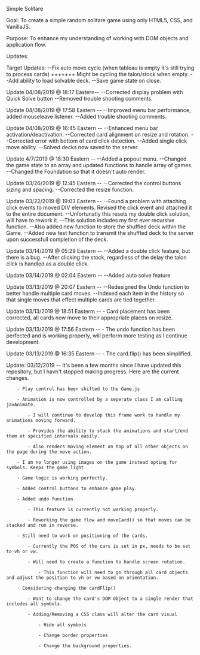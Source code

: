 Simple Solitare

Goal: To create a simple random solitare game using only HTML5, CSS, and VanillaJS.

Purpose: To enhance my understanding of working with DOM objects and application flow.

Updates:

Target Updates:
    --Fix auto move cycle (when tableau is empty it's still trying to process cards) +++++++ Might be cycling the talon/stock when    empty.
    --Add ability to load solvable deck.
    --Save game state on close.

Update 04/08/2019 @ 18:17 Eastern--
    --Corrected display problem with Quick Solve button
    --Removed trouble shooting comments.

Update 04/08/2019 @ 17:58 Eastern --
    --Improved menu bar performance, added mouseleave listener.
    --Added trouble shooting comments.

Update 04/08/2019 @ 16:45 Eastern --
    --Enhanced menu bar activation/deactivation.
    --Corrected card alignment on resize and rotation.
    --Corrected error with bottom of card click detection.
    --Added single click move ability.
    --Solved decks now saved to the server.

Update 4/7/2019 @ 18:30 Eastern --
    --Added a popout menu.
    --Changed the game state to an array and updated functions to handle array of games.
    --Changed the Foundation so that it doesn't auto render.

Update 03/26/2019 @ 12:45 Eastern --
    --Corrected the control buttons sizing and spacing.
    --Corrected the resize function.

Update 03/22/2019 @ 19:03 Eastern --
    --Found a problem with attaching click events to moved DIV elements. Revised the click event and attached
      it to the entire document.
    --Unfortunatly this resets my double click solution, will have to rework it.
    --This solution includes my first ever recursive function.
    --Also added new function to store the shuffled deck within the Game.
    --Added new test function to transmit the shuffled deck to the server upon successfull completion of the deck.

Update 03/14/2019 @ 05:29 Eastern --
    --Added a double click feature, but there is a bug.
    --After clicking the stock, regardless of the delay the talon click is handled as a double click.

Update 03/14/2019 @ 02.04 Eastern --
    --Added auto solve feature

Update 03/13/2019 @ 20:07 Eastern --
    --Redesigned the Undo function to better handle multiple card moves.
    --Indexed each item in the history so that single moves that effect multiple cards are tied tegether.

Update 03/13/2019 @ 18:51 Easterm --
    - Card placement has been corrected, all cards now move to their appropriate places on resize.

Update 03/13/2019 @ 17:56 Eastern --
    - The undo function has been perfected and is working properly, will perform more testing as I continue development.

Update 03/13/2019 @ 16:35 Eastern --
    - The card.flip() has been simplified.

Update: 03/12/2019 --
    It's been a few months since I have updated this repository, but I havn't stopped making progress. Here are the current changes.
    
        - Play control has been shifted to the Game.js
        
        - Animation is now controlled by a seperate class I am calling javAnimate.
        
            - I will continue to develop this frame work to handle my animations moving forward.
            
            - Provides the ability to stack the animations and start/end them at specified intervals easily.
            
            - Also renders moving element on top of all other objects on the page during the move action.
            
        - I am no longer using images on the game instead opting for symbols. Keeps the game light.
        
        - Game logic is working perfectly.
        
        - Added control buttons to enhance game play.
        
        - Added undo function
        
            - This feature is currently not working properly.
            
            - Reworking the game flow and moveCard() so that moves can be stacked and run in reverse.
            
        - Still need to work on positioning of the cards.
        
            - Currently the POS of the cars is set in px, needs to be set to vh or vw.
            
            - Will need to create a function to handle screen rotation.
            
                - This function will need to go through all card objects and adjust the position to vh or vw based on orientation.
                
        - Considering changing the cardFlip()
        
            - Want to change the card's DOM Object to a single render that includes all symbols.
            
            - Adding/Removing a CSS class will alter the card visual
            
                - Hide all symbols
                
                - Change border properties
                
                - Change the background properties.
